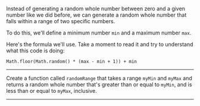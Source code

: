 <div class="challenge-instructions basic-javascript"><div><section id="description">
<p>Instead of generating a random whole number between zero and a given number like we did before, we can generate a random whole number that falls within a range of two specific numbers.</p>
<p>To do this, we'll define a minimum number <code>min</code> and a maximum number <code>max</code>.</p>
<p>Here's the formula we'll use. Take a moment to read it and try to understand what this code is doing:</p>
<pre class="language-js"><code class="language-js">Math<span class="token punctuation">.</span><span class="token function">floor</span><span class="token punctuation">(</span>Math<span class="token punctuation">.</span><span class="token function">random</span><span class="token punctuation">(</span><span class="token punctuation">)</span> <span class="token operator">*</span> <span class="token punctuation">(</span>max <span class="token operator">-</span> min <span class="token operator">+</span> <span class="token number">1</span><span class="token punctuation">)</span><span class="token punctuation">)</span> <span class="token operator">+</span> min
</code></pre>
</section></div><hr/><div><section id="instructions">
<p>Create a function called <code>randomRange</code> that takes a range <code>myMin</code> and <code>myMax</code> and returns a random whole number that's greater than or equal to <code>myMin</code>, and is less than or equal to <code>myMax</code>, inclusive.</p>
</section></div><hr/></div>